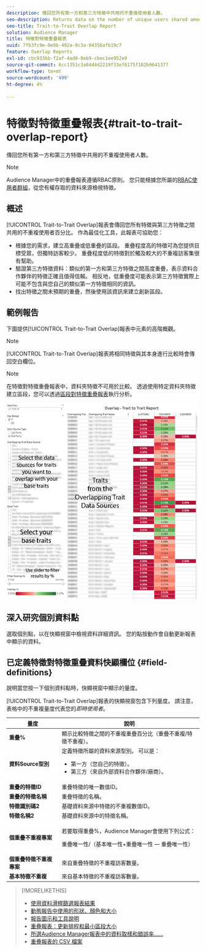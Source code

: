```yaml
---
description: 傳回您所有第一方和第三方特徵中共用的不重複使用者人數。
seo-description: Returns data on the number of unique users shared among all your first and third-party traits.
seo-title: Trait-to-Trait Overlap Report
solution: Audience Manager
title: 特徵對特徵重疊報表
uuid: 7fb3fc9e-0e0b-492a-9c3a-04356afb19c7
feature: Overlap Reports
exl-id: cbc933bb-f2af-4ad0-8eb9-cbec1ee952e0
source-git-commit: 6cc1351c3a84d4d2219f33ef6175f182b9641377
workflow-type: tm+mt
source-wordcount: '499'
ht-degree: 4%

---
```


# 特徵對特徵重疊報表{#trait-to-trait-overlap-report}

傳回您所有第一方和第三方特徵中共用的不重複使用者人數。

>[!NOTE]
>
>Audience Manager中的重疊報表遵循RBAC原則。 您只能根據您所屬的[RBAC使用者群組](/help/using/features/administration/administration-overview.md)，從您有權存取的資料來源檢視特徵。

<!-- 

c_overlap_reports.xml

 -->

## 概述

[!UICONTROL Trait-to-Trait Overlap]報表會傳回您所有特徵與第三方特徵之間共用的不重複使用者百分比。 作為最佳化工具，此報表可協助您：

* 根據您的需求，建立高重疊或低重疊的區段。 重疊程度高的特徵可為您提供目標受眾，但獨特訪客較少。 重疊程度低的特徵對於觸及較大的不重複訪客集很有幫助。
* 驗證第三方特徵資料：類似的第一方和第三方特徵之間高度重疊，表示資料合作夥伴的特徵正確且值得信賴。 相反地，低重疊度可能表示第三方特徵實際上可能不包含與您自己的類似第一方特徵相同的資訊。
* 找出特徵之間未預期的重疊，然後使用該資訊來建立創新區段。

## 範例報告

下圖提供[!UICONTROL Trait-to-Trait Overlap]報表中元素的高階概觀。

>[!NOTE]
>
>[!UICONTROL Trait-to-Trait Overlap]報表將相同特徵與其本身進行比較時會傳回空白欄位。

>[!NOTE]
>
>在特徵對特徵重疊報表中，資料夾特徵不可用於比較。 透過使用特定資料夾特徵建立區段，您可以透過[區段對特徵重疊報表](/help/using/reporting/dynamic-reports/segment-trait-overlap-report.md)執行分析。

![](assets/trait-to-trait-overlap.png)

## 深入研究個別資料點

選取個別點，以在快顯視窗中檢視資料詳細資訊。 您的點按動作會自動更新報表中顯示的資料。

## 已定義特徵對特徵重疊資料快顯欄位 {#field-definitions}

說明當您按一下個別資料點時，快顯視窗中顯示的量度。

<!-- 

r_t2t_data_pop.xml

 -->

[!UICONTROL Trait-to-Trait Overlap]報表的快顯視窗包含下列量度。 請注意，表格中的不重複量度代表您的&#x200B;*即時使用者*。

<table id="table_A2A0CFC47C1A404994B82E6630E711A2"> 
 <thead> 
  <tr> 
   <th colname="col1" class="entry"> 量度 </th> 
   <th colname="col2" class="entry"> 說明 </th> 
  </tr>
 </thead>
 <tbody> 
  <tr> 
   <td colname="col1"><b><span class="wintitle">重疊%</span></b> </td> 
   <td colname="col2"> 顯示比較特徵之間的不重複重疊百分比（重疊不重複/特徵不重複）。 </td> 
  </tr> 
  <tr> 
   <td colname="col1"><b><span class="wintitle">資料Source型別</span></b> </td> 
   <td colname="col2">定義特徵所屬的資料來源型別。 可以是： 
    <ul id="ul_0477C04A33FD4F5D998B98984E6554D3"> 
     <li id="li_50FCA48EDB5843AB8FB6C34ED2C0067D">第一方（您自己的特徵）。 </li> 
     <li id="li_4F6148EDAEFE43FA8D505944E9FE3855">第三方（來自外部資料合作夥伴/廠商）。 </li> 
    </ul> </td> 
  </tr> 
  <tr> 
   <td colname="col1"><b><span class="wintitle">重疊的特徵ID</span></b> </td> 
   <td colname="col2"> 重疊特徵的唯一數值ID。 </td> 
  </tr> 
  <tr> 
   <td colname="col1"><b><span class="wintitle">重疊的特徵名稱</span></b> </td> 
   <td colname="col2"> 重疊特徵的名稱。 </td> 
  </tr>
    <tr> 
   <td colname="col1"><b><span class="wintitle">特徵識別碼2</span></b> </td> 
   <td colname="col2"> 基礎資料來源中特徵的不重複數值ID。 </td> 
  </tr> 
  <tr> 
   <td colname="col1"><b><span class="wintitle">特徵名稱2</span></b> </td> 
   <td colname="col2"> 基礎資料來源中的特徵名稱。 </td> 
  </tr> 
  <tr> 
   <td colname="col1"><b><span class="wintitle">個重疊不重複專案</span></b> </td> 
   <td colname="col2"> <p>若要取得重疊%，Audience Manager會使用下列公式：</p> <p>重疊唯一性/（基本唯一性+重疊唯一性 — 重疊唯一性）</p> </td> 
  </tr> 
  <tr> 
   <td colname="col1"><b><span class="wintitle">個重疊特徵不重複專案</span></b> </td> 
   <td colname="col2"> 來自重疊特徵的不重複訪客數量。 </td> 
  </tr> 
    <tr> 
   <td colname="col1"><b><span class="wintitle">基本特徵不重複</span></b> </td> 
   <td colname="col2"> 來自基本特徵的不重複訪客數量。 </td> 
  </tr> 
 </tbody> 
</table>

>[!MORELIKETHIS]
>
>* [使用資料滑桿篩選報表結果](../../reporting/dynamic-reports/data-sliders.md)
>* [動態報告中使用的形狀、顏色和大小](../../reporting/dynamic-reports/interactive-report-technology.md#shapes-colors-sizes)
>* [報告圖示和工具說明](../../reporting/dynamic-reports/interactive-report-technology.md#icons-tools-explained)
>* [重疊報表：更新排程和最小區段大小](../../reporting/dynamic-reports/overlap-minimum-segment-size.md)
>* [所選Audience Manager報表中的資料取樣和錯誤率……](../../reporting/report-sampling.md)
>* [重疊報表的 CSV 檔案](../../reporting/dynamic-reports/overlap-csv-files.md)
